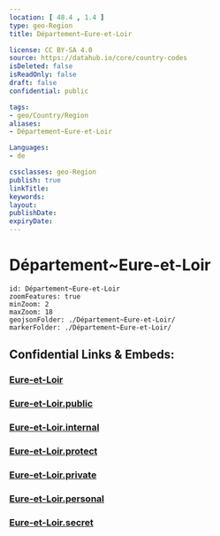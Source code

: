 ```yaml
---
location: [ 48.4 , 1.4 ] 
type: geo-Region
title: Département~Eure-et-Loir

license: CC BY-SA 4.0
source: https://datahub.io/core/country-codes
isDeleted: false
isReadOnly: false
draft: false
confidential: public

tags:
- geo/Country/Region
aliases:
- Département~Eure-et-Loir

Languages:
- de

cssclasses: geo-Region
publish: true
linkTitle: 
keywords: 
layout: 
publishDate: 
expiryDate: 
---
```


# Département~Eure-et-Loir

```leaflet
id: Département~Eure-et-Loir
zoomFeatures: true 
minZoom: 2 
maxZoom: 18
geojsonFolder: ./Département~Eure-et-Loir/
markerFolder: ./Département~Eure-et-Loir/
```


## Confidential Links & Embeds: 

### [Eure-et-Loir](/_Standards/Earth/Continent/Europe/Europe~West/France/regions~France/Val_de_Loire/departments~Val_de_Loire/Eure-et-Loir.md) 

### [Eure-et-Loir.public](/_public/Earth/Continent/Europe/Europe~West/France/regions~France/Val_de_Loire/departments~Val_de_Loire/Eure-et-Loir.public.md) 

### [Eure-et-Loir.internal](/_internal/Earth/Continent/Europe/Europe~West/France/regions~France/Val_de_Loire/departments~Val_de_Loire/Eure-et-Loir.internal.md) 

### [Eure-et-Loir.protect](/_protect/Earth/Continent/Europe/Europe~West/France/regions~France/Val_de_Loire/departments~Val_de_Loire/Eure-et-Loir.protect.md) 

### [Eure-et-Loir.private](/_private/Earth/Continent/Europe/Europe~West/France/regions~France/Val_de_Loire/departments~Val_de_Loire/Eure-et-Loir.private.md) 

### [Eure-et-Loir.personal](/_personal/Earth/Continent/Europe/Europe~West/France/regions~France/Val_de_Loire/departments~Val_de_Loire/Eure-et-Loir.personal.md) 

### [Eure-et-Loir.secret](/_secret/Earth/Continent/Europe/Europe~West/France/regions~France/Val_de_Loire/departments~Val_de_Loire/Eure-et-Loir.secret.md)

